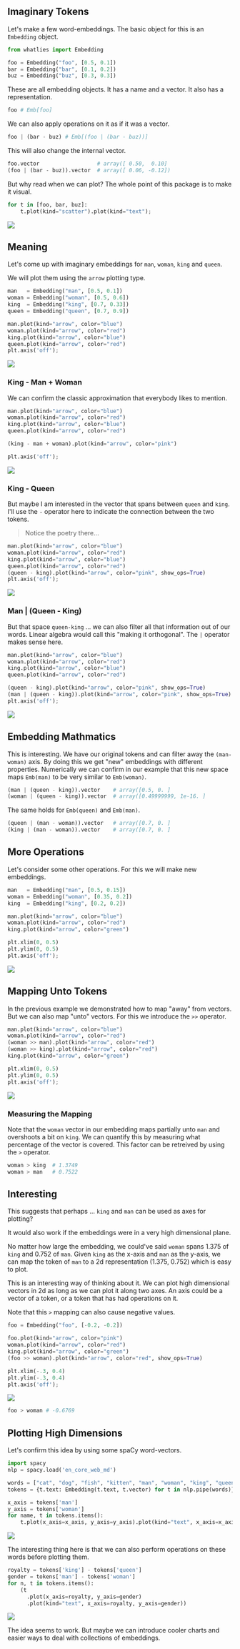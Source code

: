 ## Imaginary Tokens

Let's make a few word-embeddings. The basic object for this is an `Embedding` object.

```python 
from whatlies import Embedding

foo = Embedding("foo", [0.5, 0.1]) 
bar = Embedding("bar", [0.1, 0.2])
buz = Embedding("buz", [0.3, 0.3])
```

These are all embedding objects. It has a name and a vector. 
It also has a representation.

```python
foo # Emb[foo]
```

We can also apply operations on it as if it was a vector. 

```python
foo | (bar - buz) # Emb[(foo | (bar - buz))]
```

This will also change the internal vector. 

```python
foo.vector                  # array([ 0.50,  0.10]
(foo | (bar - buz)).vector  # array([ 0.06, -0.12])
```

But why read when we can plot? The whole point of this package is
to make it visual. 

```python
for t in [foo, bar, buz]:
    t.plot(kind="scatter").plot(kind="text");
```

![](tut1-img1.png)

## Meaning

Let's come up with imaginary embeddings for `man`, `woman`, `king` and `queen`. 

We will plot them using the `arrow` plotting type.

```python
man   = Embedding("man", [0.5, 0.1])
woman = Embedding("woman", [0.5, 0.6])
king  = Embedding("king", [0.7, 0.33])
queen = Embedding("queen", [0.7, 0.9])

man.plot(kind="arrow", color="blue")
woman.plot(kind="arrow", color="red")
king.plot(kind="arrow", color="blue")
queen.plot(kind="arrow", color="red")
plt.axis('off');
```

![](tut1-img2.png)

### King - Man + Woman

We can confirm the classic approximation that everybody likes to mention.

```python
man.plot(kind="arrow", color="blue")
woman.plot(kind="arrow", color="red")
king.plot(kind="arrow", color="blue")
queen.plot(kind="arrow", color="red")

(king - man + woman).plot(kind="arrow", color="pink")

plt.axis('off');
```

![](tut1-img3.png)

### King - Queen

But maybe I am interested in the vector that spans between `queen` and `king`. I'll use the `-` operator here to indicate the connection between the two tokens. 

> Notice the poetry there... 

```python
man.plot(kind="arrow", color="blue")
woman.plot(kind="arrow", color="red")
king.plot(kind="arrow", color="blue")
queen.plot(kind="arrow", color="red")
(queen - king).plot(kind="arrow", color="pink", show_ops=True)
plt.axis('off');
```

![](tut1-img4.png)

### Man | (Queen - King)

But that space `queen-king` ... we can also filter all that information out of our words. Linear algebra would call this "making it orthogonal". The `|` operator makes sense here.

```python
man.plot(kind="arrow", color="blue")
woman.plot(kind="arrow", color="red")
king.plot(kind="arrow", color="blue")
queen.plot(kind="arrow", color="red")

(queen - king).plot(kind="arrow", color="pink", show_ops=True)
(man | (queen - king)).plot(kind="arrow", color="pink", show_ops=True)
plt.axis('off');
```

![](tut1-img5.png)

## Embedding Mathmatics

This is interesting. We have our original tokens and can filter away 
the `(man-woman)` axis. By doing this we get "new" embeddings with 
different properties. Numerically we can confirm in our example that 
this new space maps `Emb(man)` to be very similar to `Emb(woman)`.

```python
(man | (queen - king)).vector    # array([0.5, 0. ]
(woman | (queen - king)).vector  # array([0.49999999, 1e-16. ]
```

The same holds for `Emb(queen)` and `Emb(man)`.

```python
(queen | (man - woman)).vector   # array([0.7, 0. ]
(king | (man - woman)).vector    # array([0.7, 0. ]
```

## More Operations 

Let's consider some other operations. For this we will 
make new embeddings. 

```python
man   = Embedding("man", [0.5, 0.15])
woman = Embedding("woman", [0.35, 0.2])
king  = Embedding("king", [0.2, 0.2])

man.plot(kind="arrow", color="blue")
woman.plot(kind="arrow", color="red")
king.plot(kind="arrow", color="green")

plt.xlim(0, 0.5)
plt.ylim(0, 0.5)
plt.axis('off');
```

![](tut1-img6.png)

## Mapping Unto Tokens

In the previous example we demonstrated how to map "away" from vectors. 
But we can also map "unto" vectors. For this we introduce the `>>` operator.

```python
man.plot(kind="arrow", color="blue")
woman.plot(kind="arrow", color="red")
(woman >> man).plot(kind="arrow", color="red")
(woman >> king).plot(kind="arrow", color="red")
king.plot(kind="arrow", color="green")

plt.xlim(0, 0.5)
plt.ylim(0, 0.5)
plt.axis('off');
```

![](tut1-img7.png)

### Measuring the Mapping

Note that the `woman` vector in our embedding maps partially unto `man` and 
overshoots a bit on `king`. We can quantify this by measuring what percentage 
of the vector is covered. This factor can be retreived by using the `>` operator.

```python
woman > king  # 1.3749
woman > man   # 0.7522
```

## Interesting 

This suggests that perhaps ... `king` and `man` can be used as axes for plotting? 

It would also work if the embeddings were in a very high dimensional plane. 

No matter how large the embedding, we could've said `woman` spans 1.375 of 
`king` and 0.752 of `man`. Given `king` as the x-axis and `man` as the y-axis, 
we can map the token of `man` to a 2d representation (1.375, 0.752) 
which is easy to plot.

This is an interesting way of thinking about it. We can plot high 
dimensional vectors in 2d as long as we can plot it along two axes. 
An axis could be a vector of a token, or a token that has had operations on it. 

Note that this `>` mapping can also cause negative values. 

```python
foo = Embedding("foo", [-0.2, -0.2])

foo.plot(kind="arrow", color="pink")
woman.plot(kind="arrow", color="red")
king.plot(kind="arrow", color="green")
(foo >> woman).plot(kind="arrow", color="red", show_ops=True)

plt.xlim(-.3, 0.4)
plt.ylim(-.3, 0.4)
plt.axis('off');
```

![](tut1-img8.png)

```python 
foo > woman # -0.6769
```

## Plotting High Dimensions

Let's confirm this idea by using some spaCy word-vectors.

```python
import spacy 
nlp = spacy.load('en_core_web_md')

words = ["cat", "dog", "fish", "kitten", "man", "woman", "king", "queen", "doctor", "nurse"]
tokens = {t.text: Embedding(t.text, t.vector) for t in nlp.pipe(words)}

x_axis = tokens['man']
y_axis = tokens['woman']
for name, t in tokens.items():
    t.plot(x_axis=x_axis, y_axis=y_axis).plot(kind="text", x_axis=x_axis, y_axis=y_axis)
```

![](tut1-img9.png)

The interesting thing here is that we can also perform operations on these words
before plotting them. 

```python
royalty = tokens['king'] - tokens['queen']
gender = tokens['man'] - tokens['woman']
for n, t in tokens.items():
    (t
      .plot(x_axis=royalty, y_axis=gender)
      .plot(kind="text", x_axis=royalty, y_axis=gender))
```

![](tut1-img10.png)

The idea seems to work. But maybe we can introduce cooler charts and easier ways
to deal with collections of embeddings.
